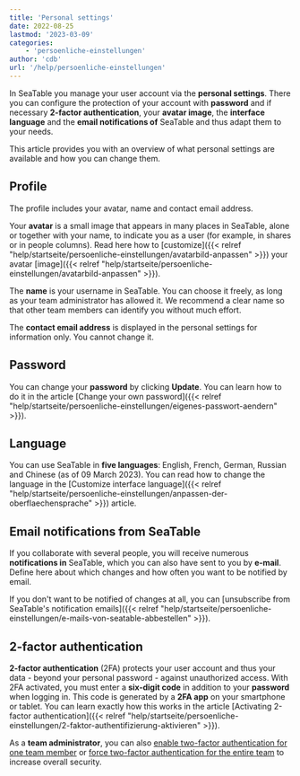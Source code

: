 ```yaml
---
title: 'Personal settings'
date: 2022-08-25
lastmod: '2023-03-09'
categories:
    - 'persoenliche-einstellungen'
author: 'cdb'
url: '/help/persoenliche-einstellungen'
---
```


In SeaTable you manage your user account via the **personal settings**. There you can configure the protection of your account with **password** and if necessary **2-factor authentication**, your **avatar image**, the **interface language** and the **email notifications of** SeaTable and thus adapt them to your needs.

This article provides you with an overview of what personal settings are available and how you can change them.

## Profile

The profile includes your avatar, name and contact email address.

Your **avatar** is a small image that appears in many places in SeaTable, alone or together with your name, to indicate you as a user (for example, in shares or in people columns). Read here how to [customize]({{< relref "help/startseite/persoenliche-einstellungen/avatarbild-anpassen" >}}) your avatar [image]({{< relref "help/startseite/persoenliche-einstellungen/avatarbild-anpassen" >}}).

The **name** is your username in SeaTable. You can choose it freely, as long as your team administrator has allowed it. We recommend a clear name so that other team members can identify you without much effort.

The **contact email address** is displayed in the personal settings for information only. You cannot change it.

## Password

You can change your **password** by clicking **Update**. You can learn how to do it in the article [Change your own password]({{< relref "help/startseite/persoenliche-einstellungen/eigenes-passwort-aendern" >}}).

## Language

You can use SeaTable in **five languages**: English, French, German, Russian and Chinese (as of 09 March 2023). You can read how to change the language in the [Customize interface language]({{< relref "help/startseite/persoenliche-einstellungen/anpassen-der-oberflaechensprache" >}}) article.

## Email notifications from SeaTable

If you collaborate with several people, you will receive numerous **notifications in** SeaTable, which you can also have sent to you by **e-mail**. Define here about which changes and how often you want to be notified by email.

If you don't want to be notified of changes at all, you can [unsubscribe from SeaTable's notification emails]({{< relref "help/startseite/persoenliche-einstellungen/e-mails-von-seatable-abbestellen" >}}).

## 2-factor authentication

**2-factor authentication** (2FA) protects your user account and thus your data - beyond your personal password - against unauthorized access. With 2FA activated, you must enter a **six-digit code** in addition to your **password** when logging in. This code is generated by a **2FA app** on your smartphone or tablet. You can learn exactly how this works in the article [Activating 2-factor authentication]({{< relref "help/startseite/persoenliche-einstellungen/2-faktor-authentifizierung-aktivieren" >}}).

As a **team administrator**, you can also [enable two-factor authentication for one team member](https://seatable.io/en/docs/teamverwaltung/zwei-faktor-authentifizierung-fuer-ein-teammitglied-aktivieren/) or [force two-factor authentication for the entire team](https://seatable.io/en/docs/teamverwaltung/zwei-faktor-authentifizierung-fuer-das-gesamte-team-erzwingen/) to increase overall security.

